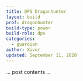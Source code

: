 ```yaml
---
title: DPS Dragonhunter
layout: build
prof: dragonhunter
build-type: power
build-role: dps
categories:
  - guardian
author: Xivor
updated: September 11, 2020
---
```


… post contents …